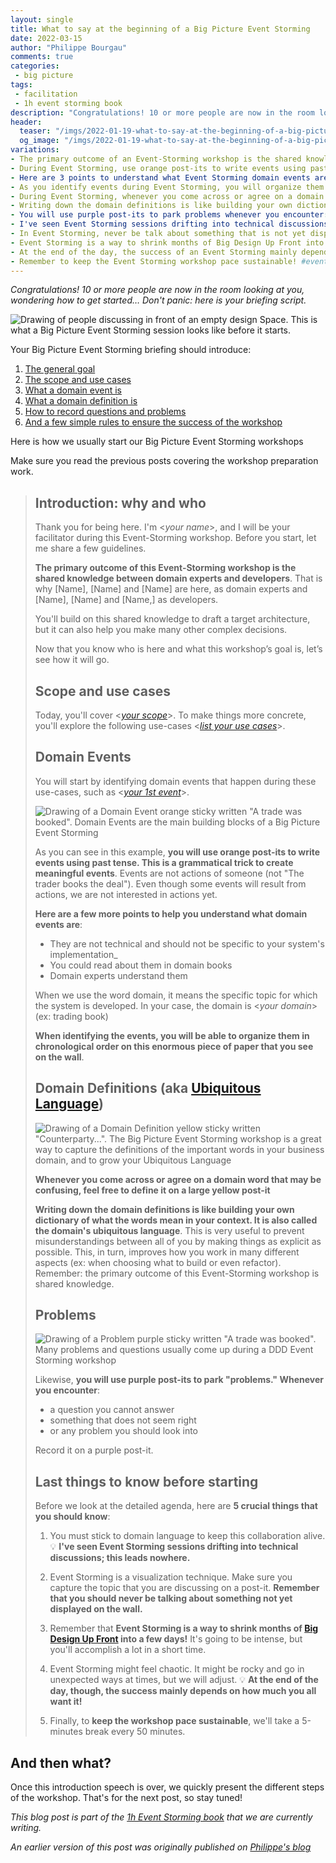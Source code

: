 ```yaml
---
layout: single
title: What to say at the beginning of a Big Picture Event Storming
date: 2022-03-15
author: "Philippe Bourgau"
comments: true
categories:
 - big picture
tags:
 - facilitation
 - 1h event storming book
description: "Congratulations! 10 or more people are now in the room looking at you, wondering how to get started… Don't panic: here is your briefing script to quickly introduce the Big Picture Event Storming to everyone and a few general best practices to make the workshop a success."
header:
  teaser: "/imgs/2022-01-19-what-to-say-at-the-beginning-of-a-big-picture-event-storming-workshop/event-storming-beginning-teaser.jpeg"
  og_image: "/imgs/2022-01-19-what-to-say-at-the-beginning-of-a-big-picture-event-storming-workshop/event-storming-beginning-og.jpeg"
variations:
- The primary outcome of an Event-Storming workshop is the shared knowledge between domain experts and developers. #eventStorming #eventStormingJournal #facilitation
- During Event Storming, use orange post-its to write events using past tense. This is a grammatical trick to create meaningful events. #eventStorming #eventStormingJournal #facilitation
- Here are 3 points to understand what Event Storming domain events are: They are not technical, You can read about them in domain books, and Domain experts understand them. #eventStorming #eventStormingJournal #facilitation
- As you identify events during Event Storming, you will organize them in chronological order on an enormous piece of paper on the wall. #eventStorming #eventStormingJournal #facilitation
- During Event Storming, whenever you come across or agree on a domain word, define it on a large yellow post-it. #eventStorming #eventStormingJournal #facilitation
- Writing down the domain definitions is like building your own dictionary of what the words mean in your context. It is also called the domain's ubiquitous language in Event Storming. #eventStorming #eventStormingJournal #facilitation
- You will use purple post-its to park problems whenever you encounter: a question you cannot answer, something that does not seem right, or any problem you should look into. #eventStorming #eventStormingJournal #facilitation
- I've seen Event Storming sessions drifting into technical discussions: this leads nowhere. #eventStorming #eventStormingJournal #facilitation
- In Event Storming, never be talk about something that is not yet displayed on the wall. #eventStorming #eventStormingJournal #facilitation
- Event Storming is a way to shrink months of Big Design Up Front into a few days! #eventStorming #eventStormingJournal #facilitation
- At the end of the day, the success of an Event Storming mainly depends on how much participants want it! #eventStorming #eventStormingJournal #facilitation
- Remember to keep the Event Storming workshop pace sustainable! #eventStorming #eventStormingJournal #facilitation
---
```

_Congratulations! 10 or more people are now in the room looking at you, wondering how to get started… Don&#39;t panic: here is your briefing script._

![Drawing of people discussing in front of an empty design Space. This is what a Big Picture Event Storming session looks like before it starts.]({{site.url}}{{site.baseurl}}/imgs/2022-01-19-what-to-say-at-the-beginning-of-a-big-picture-event-storming-workshop/event-storming-beginning.jpeg)

Your Big Picture Event Storming briefing should introduce:

1. [The general goal](#introduction-why-and-who)
2. [The scope and use cases](#scope-and-use-cases)
3. [What a domain event is](#domain-events)
4. [What a domain definition is](#domain-definitions-aka-ubiquitous-language)
5. [How to record questions and problems](#problems)
6. [And a few simple rules to ensure the success of the workshop](#last-things-to-know-before-starting)

Here is how we usually start our Big Picture Event Storming workshops

Make sure you read the previous posts covering the workshop preparation work.

> ## Introduction: why and who
>
> Thank you for being here. I&#39;m \<_your name_\>, and I will be your facilitator during this Event-Storming workshop. Before you start, let me share a few guidelines.
>
> **The primary outcome of this Event-Storming workshop is the shared knowledge between domain experts and developers**. That is why [Name], [Name] and [Name] are here, as domain experts and [Name], [Name] and [Name,] as developers.
> 
> You&#39;ll build on this shared knowledge to draft a target architecture, but it can also help you make many other complex decisions.
> 
> Now that you know who is here and what this workshop’s goal is, let’s see how it will go.
> 
> ## Scope and use cases
>
> Today, you&#39;ll cover <[_your scope_]({{site.url}}{{site.baseurl}}/foundations/how-to-prepare-a-ddd-big-picture-event-storming-workshop/)>. To make things more concrete, you&#39;ll explore the following use-cases <[_list your use cases_]({{site.url}}{{site.baseurl}}/foundations/how-to-prepare-a-ddd-big-picture-event-storming-workshop/)>.
>
> ##  Domain Events
>
> You will start by identifying domain events that happen during these use-cases, such as <[_your 1st event_]({{site.url}}{{site.baseurl}}/foundations/how-to-prepare-a-ddd-big-picture-event-storming-workshop/)>.
> 
> ![Drawing of a Domain Event orange sticky written "A trade was booked". Domain Events are the main building blocks of a Big Picture Event Storming]({{site.url}}{{site.baseurl}}/imgs/2022-01-19-what-to-say-at-the-beginning-of-a-big-picture-event-storming-workshop/domain-event.png)
> 
> As you can see in this example, **you will use orange post-its to write events using past tense. This is a grammatical trick to create meaningful events**. Events are not actions of someone (not &quot;The trader books the deal&quot;). Even though some events will result from actions, we are not interested in actions yet.
> 
> **Here are a few more points to help you understand what domain events are**:
> 
> * They are not technical and should not be specific to your system&#39;s implementation_
> * You could read about them in domain books
> * Domain experts understand them
> 
> When we use the word domain, it means the specific topic for which the system is developed. In your case, the domain is \<_your domain_\> (ex: trading book)
>
> **When identifying the events, you will be able to organize them in chronological order on this enormous piece of paper that you see on the wall**.
> 
> ## Domain Definitions (aka [Ubiquitous Language](https://martinfowler.com/bliki/UbiquitousLanguage.html))
> 
> ![Drawing of a Domain Definition yellow sticky written "Counterparty...". The Big Picture Event Storming workshop is a great way to capture the definitions of the important words in your business domain, and to grow your Ubiquitous Language]({{site.url}}{{site.baseurl}}/imgs/2022-01-19-what-to-say-at-the-beginning-of-a-big-picture-event-storming-workshop/domain-definition.png)
> 
> **Whenever you come across or agree on a domain word that may be confusing, feel free to define it on a large yellow post-it**
> 
> **Writing down the domain definitions is like building your own dictionary of what the words mean in your context. It is also called the domain's ubiquitous language**. This is very useful to prevent misunderstandings between all of you by making things as explicit as possible. This, in turn, improves how you work in many different aspects (ex: when choosing what to build or even refactor). Remember: the primary outcome of this Event-Storming workshop is shared knowledge.
> 
> ## Problems
> 
> ![Drawing of a Problem purple sticky written "A trade was booked". Many problems and questions usually come up during a DDD Event Storming workshop]({{site.url}}{{site.baseurl}}/imgs/2022-01-19-what-to-say-at-the-beginning-of-a-big-picture-event-storming-workshop/problem.png)
> 
> Likewise, **you will use purple post-its to park &quot;problems.&quot; Whenever you encounter**:
>
> * a question you cannot answer
> * something that does not seem right
> * or any problem you should look into
>
> Record it on a purple post-it.
> 
> ## Last things to know before starting
> 
>  Before we look at the detailed agenda, here are **5 crucial things that you should know**:
>
> 1. You must stick to domain language to keep this collaboration alive. 💡 **I&#39;ve seen Event Storming sessions drifting into technical discussions; this leads nowhere.**
> 
> 2. Event Storming is a visualization technique. Make sure you capture the topic that you are discussing on a post-it. **Remember that you should never be talking about something not yet displayed on the wall.**
> 
> 3. Remember that **Event Storming is a way to shrink months of [Big Design Up Front](https://en.wikipedia.org/wiki/Big_Design_Up_Front) into a few days!** It&#39;s going to be intense, but you&#39;ll accomplish a lot in a short time.
> 
> 4. Event Storming might feel chaotic. It might be rocky and go in unexpected ways at times, but we will adjust. 💡 **At the end of the day, though, the success mainly depends on how much you all want it!**
> 
> 5. Finally, to **keep the workshop pace sustainable**, we&#39;ll take a 5-minutes break every 50 minutes.

## And then what?

Once this introduction speech is over, we quickly present the different steps of the workshop. That&#39;s for the next post, so stay tuned!

_This blog post is part of the [1h Event Storming book]({{site.url}}{{site.baseurl}}/1h-event-storming-book/) that we are currently writing._

_An earlier version of this post was originally published on [Philippe's blog](https://philippe.bourgau.net/detailed-agenda-of-a-ddd-big-picture-event-storming-part-1/)_
